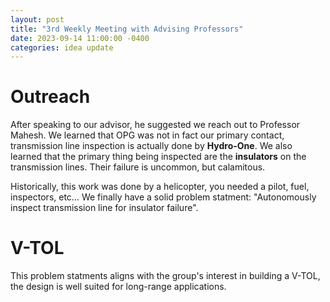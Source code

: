 ```yaml
---
layout: post
title: "3rd Weekly Meeting with Advising Professors"
date: 2023-09-14 11:00:00 -0400
categories: idea update
---
```


# Outreach

After speaking to our advisor, he suggested we reach out to Professor Mahesh. We learned that OPG was not in fact our primary contact, transmission line inspection is actually done by **Hydro-One**. We also learned that the primary thing being inspected are the **insulators** on the transmission lines. Their failure is uncommon, but calamitous.

Historically, this work was done by a helicopter, you needed a pilot, fuel, inspectors, etc… We finally have a solid problem statment: "Autonomously inspect transmission line for insulator failure".

# V-TOL

This problem statments aligns with the group's interest in building a V-TOL, the design is well suited for long-range applications.